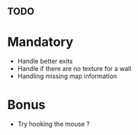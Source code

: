 ## TODO

# Mandatory

 - Handle better exits
 - Handle if there are no texture for a wall
 - Handling missing map information

# Bonus

 - Try hooking the mouse ?